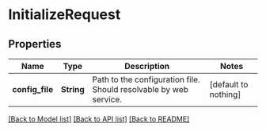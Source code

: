 # InitializeRequest


## Properties
Name | Type | Description | Notes
------------ | ------------- | ------------- | -------------
**config_file** | **String** | Path to the configuration file. Should resolvable by web service.  | [default to nothing]


[[Back to Model list]](../README.md#models) [[Back to API list]](../README.md#api-endpoints) [[Back to README]](../README.md)


